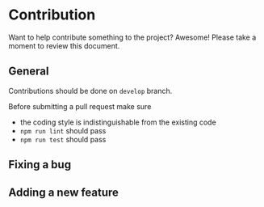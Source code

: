 Contribution
============

Want to help contribute something to the project? Awesome!
Please take a moment to review this document.


## General

Contributions should be done on `develop` branch.

Before submitting a pull request make sure
 - the coding style is indistinguishable from the existing code
 - `npm run lint` should pass
 - `npm run test` should pass


## Fixing a bug

## Adding a new feature